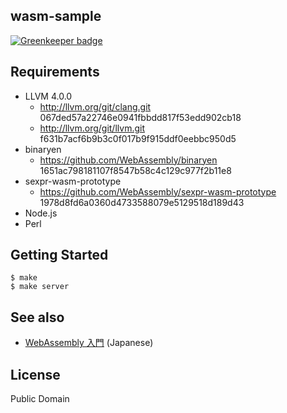 wasm-sample
-----------

[![Greenkeeper badge](https://badges.greenkeeper.io/pine/wasm-sample.svg)](https://greenkeeper.io/)

## Requirements
  - LLVM 4.0.0
    - http://llvm.org/git/clang.git 067ded57a22746e0941fbbdd817f53edd902cb18
    - http://llvm.org/git/llvm.git f631b7acf6b9b3c0f017b9f915ddf0eebbc950d5
  - binaryen
    - https://github.com/WebAssembly/binaryen 1651ac798181107f8547b58c4c129c977f2b11e8
  - sexpr-wasm-prototype
    - https://github.com/WebAssembly/sexpr-wasm-prototype 1978d8fd6a0360d4733588079e5129518d189d43
  - Node.js
  - Perl

## Getting Started

```
$ make
$ make server
```

## See also
- [WebAssembly 入門](https://speakerdeck.com/pine613/webassembly-ru-men) (Japanese)

## License
Public Domain
